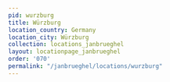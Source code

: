 ```yaml
---
pid: wurzburg
title: Würzburg
location_country: Germany
location_city: Würzburg
collection: locations_janbrueghel
layout: locationpage_janbrueghel
order: '070'
permalink: "/janbrueghel/locations/wurzburg"
---
```

